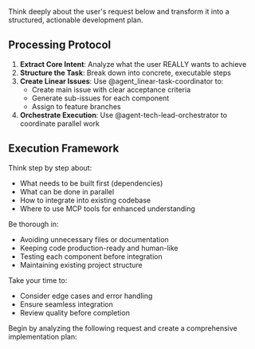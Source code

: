 Think deeply about the user's request below and transform it into a structured, actionable development plan.

## Processing Protocol

1. **Extract Core Intent**: Analyze what the user REALLY wants to achieve
2. **Structure the Task**: Break down into concrete, executable steps
3. **Create Linear Issues**: Use @agent_linear-task-coordinator to:
    - Create main issue with clear acceptance criteria
    - Generate sub-issues for each component
    - Assign to feature branches
4. **Orchestrate Execution**: Use @agent-tech-lead-orchestrator to coordinate parallel work

## Execution Framework

Think step by step about:
- What needs to be built first (dependencies)
- What can be done in parallel
- How to integrate into existing codebase
- Where to use MCP tools for enhanced understanding

Be thorough in:
- Avoiding unnecessary files or documentation
- Keeping code production-ready and human-like
- Testing each component before integration
- Maintaining existing project structure

Take your time to:
- Consider edge cases and error handling
- Ensure seamless integration
- Review quality before completion

Begin by analyzing the following request and create a comprehensive implementation plan: 

